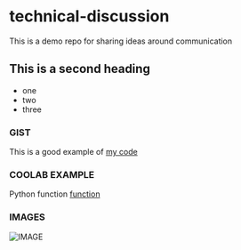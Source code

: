 # technical-discussion
This is a demo repo for sharing ideas around communication

## This is a second heading

* one
* two
* three

### GIST 
This is a good example of [my code](https://gist.github.com/IsraQuanDev/f15662649c54f31ba6f93c26689aad1b) 

### COOLAB EXAMPLE
Python function [function](technical_docs.ipynb)

### IMAGES
![IMAGE](https://user-images.githubusercontent.com/99102008/221755841-12a1e07d-2d85-45e4-b3b3-652c3cd88135.PNG) 
